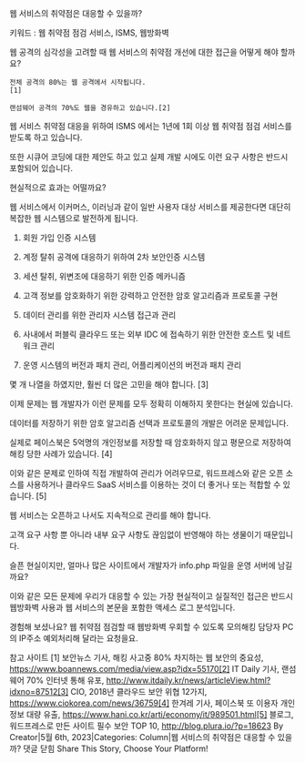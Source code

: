 웹 서비스의 취약점은 대응할 수 있을까?

키워드 : 웹 취약점 점검 서비스, ISMS, 웹방화벽

 

웹 공격의 심각성을 고려할 때 웹 서비스의 취약점 개선에 대한 접근을 어떻게 해야 할까요?

    전체 공격의 80%는 웹 공격에서 시작됩니다.
    [1]

    랜섬웨어 공격의 70%도 웹을 경유하고 있습니다.[2]

 

웹 서비스 취약점 대응을 위하여 ISMS 에서는 1년에 1회 이상 웹 취약점 점검 서비스를 받도록 하고 있습니다.

또한 시큐어 코딩에 대한 제안도 하고 있고 실제 개발 시에도 이런 요구 사항은 반드시 포함되어 있습니다.

현실적으로 효과는 어떨까요?

 

웹 서비스에서 이커머스, 이러닝과 같이 일반 사용자 대상 서비스를 제공한다면 대단히 복잡한 웹 시스템으로 발전하게 됩니다.

1) 회원 가입 인증 시스템

2) 계정 탈취 공격에 대응하기 위하여 2차 보안인증 시스템

3) 세션 탈취, 위변조에 대응하기 위한 인증 메카니즘

4) 고객 정보를 암호화하기 위한 강력하고 안전한 암호 알고리즘과 프로토콜 구현

5) 데이터 관리를 위한 관리자 시스템 접근과 관리

6) 사내에서 퍼블릭 클라우드 또는 외부 IDC 에 접속하기 위한 안전한 호스트 및 네트워크 관리

7) 운영 시스템의 버전과 패치 관리, 어플리케이션의 버전과 패치 관리

 

몇 개 나열을 하였지만, 훨씬 더 많은 고민을 해야 합니다. [3]

 

이제 문제는 웹 개발자가 이런 문제를 모두 정확히 이해하지 못한다는 현실에 있습니다.

데이터를 저장하기 위한 암호 알고리즘 선택과 프로토콜의 개발은 어려운 문제입니다.

실제로 페이스북은 5억명의 개인정보를 저장할 때 암호화하지 않고 평문으로 저장하여 해킹 당한 사례가  있습니다. [4]

 

이와 같은 문제로 인하여 직접 개발하여 관리가 어려우므로, 워드프레스와 같은 오픈 소스를 사용하거나 클라우드 SaaS 서비스를 이용하는 것이 더 좋거나 또는 적합할 수 있습니다. [5]

 

웹 서비스는 오픈하고 나서도 지속적으로 관리를 해야 합니다.

고객 요구 사항 뿐 아니라 내부 요구 사항도 끊임없이 반영해야 하는 생물이기 때문입니다.

 

슬픈 현실이지만, 얼마나 많은 사이트에서 개발자가 info.php 파일을 운영 서버에 남길까요?

 

이와 같은 모든 문제에 우리가 대응할 수 있는 가장 현실적이고 실질적인 접근은 반드시 웹방화벽 사용과 웹 서비스의 본문을 포함한 액세스 로그 분석입니다.

 

경험해 보셨나요? 웹 취약점 점검할 때 웹방화벽 우회할 수 있도록 모의해킹 담당자 PC의 IP주소 예외처리해 달라는 요청을요.

 

참고 사이트
[1] 보안뉴스 기사, 해킹 사고중 80% 차지하는 웹 보안의 중요성, https://www.boannews.com/media/view.asp?idx=55170[2] IT Daily 기사, 랜섬웨어 70% 인터넷 통해 유포, http://www.itdaily.kr/news/articleView.html?idxno=87512[3] CIO, 2018년 클라우드 보안 위협 12가지, https://www.ciokorea.com/news/36759[4] 한겨레 기사, 페이스북 또 이용자 개인정보 대량 유출, https://www.hani.co.kr/arti/economy/it/989501.html[5] 블로그, 워드프레스로 만든 사이트 필수 보안 TOP 10, http://blog.plura.io/?p=18623
By Creator|5월 6th, 2023|Categories: Column|웹 서비스의 취약점은 대응할 수 있을까? 댓글 닫힘
Share This Story, Choose Your Platform!
